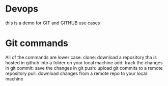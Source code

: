 # Devops
this is a demo for GIT and GITHUB use cases

# Git commands
All of the commands are lower case:
clone: download a repository tha is hosted in github into a folder on your local machine
add: track the changes in git
commit: save the changes in git
push: upload git commits to a remote repository
pull: download changes from a remote repo to your local machine
